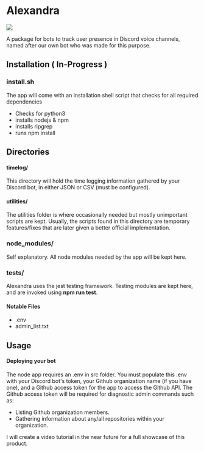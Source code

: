# Alexandra


![](https://github.com/JohannSuarez/alexandra/actions/workflows/node.js.yml/badge.svg) 

A package for bots to track user presence in Discord voice channels, named after our own bot who was made for this purpose. 



## Installation ( In-Progress )


### install.sh

The app will come with an installation
shell script that checks for all required 
dependencies

* Checks for python3
* installs nodejs & npm
* installs ripgrep
* runs npm install



## Directories

#### timelog/
This directory will hold the time logging information gathered
by your Discord bot, in either JSON or CSV (must be configured). 

#### utilities/
The utilities folder is where occasionally needed but mostly unimportant scripts are kept. Usually, the scripts found in this directory are temporary features/fixes that are later given a better official implementation.

### node_modules/
Self explanatory. All node modules needed by the app will be kept here.


### tests/

Alexandra uses the jest testing framework. 
Testing modules are kept here, and are invoked using
**npm run test**.

#### Notable Files
* .env
* admin_list.txt


## Usage
  

#### Deploying your bot


The node app requires an .env in src folder.
You must populate this .env with your Discord bot's token,
your Github organization name (if you have one), 
and a Github access token for the app to access the 
Github API. The Github access token will be required 
for diagnostic admin commands such as:
- Listing Github organization members.
- Gathering information about any/all repositories within your organization.


I will create a video tutorial in the near future 
for a full showcase of this product.